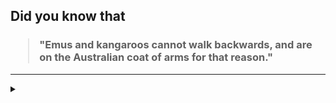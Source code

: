 ## Did you know that

<h3>
  <blockquote>
<!--START_SECTION:debris-->                                                                                                                                                                                                                                                                                                                                    
"Emus and kangaroos cannot walk backwards, and are on the Australian coat of arms for that reason."
<!--END_SECTION:debris-->
  </blockquote>
</h3>

-----

<details>
  <summary></summary>

<img src="https://github-readme-stats.vercel.app/api?show_icons=true&hide=issues&username=ekickx"> <img src="https://github-readme-stats.vercel.app/api/top-langs/?layout=compact&username=ekickx">

</details>
